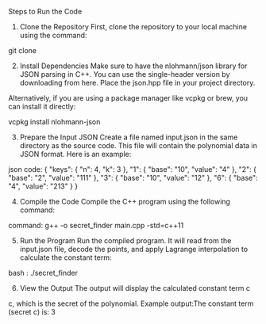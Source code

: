 Steps to Run the Code
1. Clone the Repository
First, clone the repository to your local machine using the command:

git clone <repository-url>



2. Install Dependencies
Make sure to have the nlohmann/json library for JSON parsing in C++. You can use the single-header version by downloading from here. Place the json.hpp file in your project directory.

Alternatively, if you are using a package manager like vcpkg or brew, you can install it directly:

vcpkg install nlohmann-json




3. Prepare the Input JSON
Create a file named input.json in the same directory as the source code. This file will contain the polynomial data in JSON format. Here is an example:



json code:
{
    "keys": {
        "n": 4,
        "k": 3
    },
    "1": {
        "base": "10",
        "value": "4"
    },
    "2": {
        "base": "2",
        "value": "111"
    },
    "3": {
        "base": "10",
        "value": "12"
    },
    "6": {
        "base": "4",
        "value": "213"
    }
}



4. Compile the Code
Compile the C++ program using the following command:

command: g++ -o secret_finder main.cpp -std=c++11




5. Run the Program
Run the compiled program. It will read from the input.json file, decode the points, and apply Lagrange interpolation to calculate the constant term:


bash : ./secret_finder



6. View the Output
The output will display the calculated constant term  c

c, which is the secret of the polynomial. Example output:The constant term (secret c) is: 3
